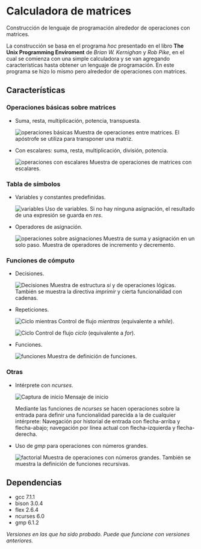 # Calculadora de matrices #

Construcción de lenguaje de programación alrededor de operaciones con matrices.

La construcción se basa en el programa *hoc* presentado en el libro 
**The Unix Programming Enviroment** de *Brian W. Kernighan* y *Rob Pike*, en
el cual se comienza con una simple calculadora y se van agregando características
hasta obtener un lenguaje de programación. En este programa se hizo lo mismo
pero alrededor de operaciones con matrices.

## Características ##

### Operaciones básicas sobre matrices ###

* Suma, resta, multiplicación, potencia, transpuesta.

	![operaciones básicas](img/op_basicas.png)
	Muestra de operaciones entre matrices. El apóstrofe se utiliza para
	transponer una matriz.

* Con escalares: suma, resta, multiplicación, división, potencia.

	![operaciones con escalares](img/op_escalares.png)
	Muestra de operaciones de matrices con escalares.

### Tabla de símbolos ###

* Variables y constantes predefinidas.

	![variables](img/variables.png)
	Uso de variables. Si no hay ninguna asignación, el resultado de una
	expresión se guarda en *res*.

* Operadores de asignación.

	![operaciones sobre asignaciones](img/op_unarios.png)
	Muestra de suma y asignación en un solo paso. Muestra de operadores de
	incremento y decremento.

### Funciones de cómputo ###

* Decisiones.

	![Decisiones](img/desiciones.png)
	Muestra de estructura *si* y de operaciones lógicas. También se muestra la
	directiva *imprimir* y cierta funcionalidad con cadenas.

* Repeticiones.

	![Ciclo mientras](img/mientras.png)
	Control de flujo *mientras* (equivalente a *while*).

	![Ciclo](img/ciclo.png)
	Control de flujo *ciclo* (equivalente a *for*).

* Funciones.

	![funciones](img/potencia.png)
	Muestra de definición de funciones.

### Otras ###

* Intérprete con *ncurses*.

	![Captura de inicio](img/inicio.png)
	Mensaje de inicio

	Mediante las funciones de *ncurses* se hacen operaciones sobre la entrada
	para definir una funcionalidad parecida a la de cualquier intérprete:
	Navegación por historial de entrada con flecha-arriba y flecha-abajo;
	navegación por línea actual con flecha-izquierda y flecha-derecha.

* Uso de *gmp* para operaciones con números grandes.

	![factorial](img/factorial.png)
	Muestra de operaciones con números grandes. También se muestra la definición
	de funciones recursivas.

## Dependencias ##

* gcc 7.1.1
* bison 3.0.4
* flex 2.6.4
* ncurses 6.0
* gmp 6.1.2

*Versiones en las que ha sido probado. Puede que funcione con versiones anteriores.*
